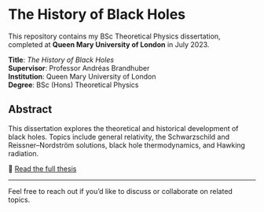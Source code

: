 # The History of Black Holes

This repository contains my BSc Theoretical Physics dissertation, completed at **Queen Mary University of London** in July 2023.

**Title**: *The History of Black Holes*  
**Supervisor**: Professor Andréas Brandhuber  
**Institution**: Queen Mary University of London  
**Degree**: BSc (Hons) Theoretical Physics

## Abstract

This dissertation explores the theoretical and historical development of black holes. Topics include general relativity, the Schwarzschild and Reissner–Nordström solutions, black hole thermodynamics, and Hawking radiation.

📄 [Read the full thesis](./Black_Hole_Physics.pdf)

---

Feel free to reach out if you’d like to discuss or collaborate on related topics.
